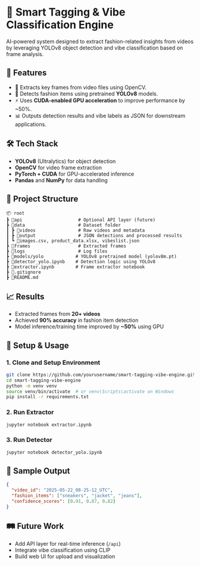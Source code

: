 # 🧠 Smart Tagging & Vibe Classification Engine

AI-powered system designed to extract fashion-related insights from videos by leveraging YOLOv8 object detection and vibe classification based on frame analysis.

## 🚀 Features

- 🎥 Extracts key frames from video files using OpenCV.
- 🧍 Detects fashion items using pretrained **YOLOv8** models.
- ⚡ Uses **CUDA-enabled GPU acceleration** to improve performance by ~50%.
- 📊 Outputs detection results and vibe labels as JSON for downstream applications.

## 🛠️ Tech Stack

- **YOLOv8** (Ultralytics) for object detection
- **OpenCV** for video frame extraction
- **PyTorch + CUDA** for GPU-accelerated inference
- **Pandas** and **NumPy** for data handling

## 📁 Project Structure

```
📦 root
┣ 📂api                     # Optional API layer (future)
┣ 📂data                    # Dataset folder
┃ ┣ 📂videos                # Raw videos and metadata
┃ ┣ 📂output                # JSON detections and processed results
┃ ┗ 📜images.csv, product_data.xlsx, vibeslist.json
┣ 📂frames                  # Extracted frames
┣ 📂logs                    # Log files
┣ 📂models/yolo            # YOLOv8 pretrained model (yolov8m.pt)
┣ 📜detector_yolo.ipynb    # Detection logic using YOLOv8
┣ 📜extractor.ipynb        # Frame extractor notebook
┣ 📜.gitignore
┣ 📜README.md
```

## 📈 Results

- Extracted frames from **20+ videos**
- Achieved **90% accuracy** in fashion item detection
- Model inference/training time improved by **~50%** using GPU

## 🧪 Setup & Usage

### 1. Clone and Setup Environment

```bash
git clone https://github.com/yourusername/smart-tagging-vibe-engine.git
cd smart-tagging-vibe-engine
python -m venv venv
source venv/bin/activate  # or venv\Scripts\activate on Windows
pip install -r requirements.txt
```

### 2. Run Extractor

```bash
jupyter notebook extractor.ipynb
```

### 3. Run Detector

```bash
jupyter notebook detector_yolo.ipynb
```

## 🧬 Sample Output

```json
{
  "video_id": "2025-05-22_08-25-12_UTC",
  "fashion_items": ["sneakers", "jacket", "jeans"],
  "confidence_scores": [0.91, 0.87, 0.82]
}
```

## 🛤️ Future Work

- Add API layer for real-time inference (`/api`)
- Integrate vibe classification using CLIP
- Build web UI for upload and visualization


